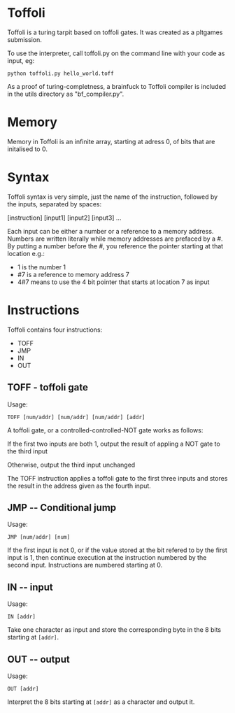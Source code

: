 Toffoli
=============

Toffoli is a turing tarpit based on toffoli gates. It was created as a
pltgames submission.

To use the interpreter, call toffoli.py on the command line with your
code as input, eg:

`python toffoli.py hello_world.toff`

As a proof of turing-completness, a brainfuck to Toffoli compiler is
included in the utils directory as "bf_compiler.py".

Memory
=============

Memory in Toffoli is an infinite array, starting at adress 0, of bits
that are initalised to 0.

Syntax
=============

Toffoli syntax is very simple, just the name of the instruction,
followed by the inputs, separated by spaces:

[instruction] [input1] [input2] [input3] ...

Each input can be either a number or a reference to a memory
address. Numbers are written literally while memory addresses are
prefaced by a #. By putting a number before the #, you reference the
pointer starting at that location e.g.:

* 1 is the number 1
* #7 is a reference to memory address 7
* 4#7 means to use the 4 bit pointer that starts at location 7 as input

Instructions
=============

Toffoli contains four instructions:

* TOFF
* JMP
* IN
* OUT

TOFF - toffoli gate
-------
Usage:

`TOFF [num/addr] [num/addr] [num/addr] [addr]`

A toffoli gate, or a controlled-controlled-NOT gate works as follows:

If the first two inputs are both 1, output the result of appling a NOT
gate to the third input

Otherwise, output the third input unchanged

The TOFF instruction applies a toffoli gate to the first three inputs
and stores the result in the address given as the fourth input.

JMP -- Conditional jump
-------
Usage:

`JMP [num/addr] [num]`

If the first input is not 0, or if the value stored at the bit refered
to by the first input is 1, then continue execution at the instruction
numbered by the second input. Instructions are numbered starting at 0.

IN -- input
-------
Usage:

`IN [addr]`

Take one character as input and store the corresponding byte in the 8
bits starting at `[addr]`.

OUT -- output
-------
Usage:

`OUT [addr]`

Interpret the 8 bits starting at `[addr]` as a character and output it.
